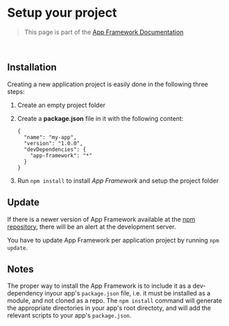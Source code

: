 # Setup your project

> This page is part of the [App Framework Documentation](../DOCUMENTATION.md)

<br />

## Installation

Creating a new application project is easily done in the following three steps:

1. Create an empty project folder
2. Create a **package.json** file in it with the following content:

   ```
   {
     "name": "my-app",
     "version": "1.0.0",
     "devDependencies": {
       "app-framework": "*"
     }
   }
   ```

3. Run `npm install` to install *App Framework* and setup the project folder

## Update

If there is a newer version of App Framework available at the [npm repository](https://www.npmjs.com/package/app-framework), there will be an alert at the development server.

You have to update App Framework per application project by running `npm update`.

## Notes

The proper way to install the App Framework is to include it as a dev-dependency inyour app's `package.json` file, i.e. it must be installed as a module, and not cloned as a repo. The `npm install` command will generate the appropriate directories in your app's root directoty, and will add the relevant scripts to your app's `package.json`.
